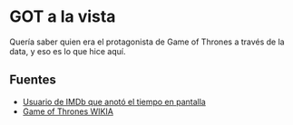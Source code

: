 # GOT a la vista

Quería saber quien era el protagonista de Game of Thrones a través
de la data, y eso es lo que hice aquí.

## Fuentes

* [Usuario de IMDb que anotó el tiempo en pantalla](http://imdb.com/list/ls076752033/)
* [Game of Thrones WIKIA](gameofthrones.wikia.com)

